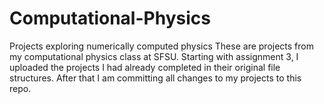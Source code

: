 # Computational-Physics
Projects exploring numerically computed physics
These are projects from my computational physics class at SFSU.
Starting with assignment 3, I uploaded the projects I had already completed in their original file structures.
After that I am committing all changes to my projects to this repo.
